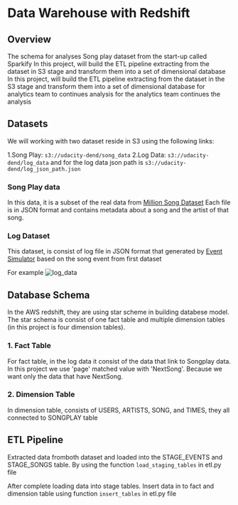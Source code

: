 # Data Warehouse with Redshift

## Overview
The schema for analyses Song play dataset from the start-up called Sparkify
In this project, will build the ETL pipeline extracting from the dataset in S3 stage and transform them into a set of dimensional database 
In this project, will build the ETL pipeline extracting from the dataset in the S3 stage and transform them into a set of dimensional database 
for analytics team to continues analysis
for the analytics team continues the analysis

## Datasets

We will working with two dataset reside in S3 using the following links:

1.Song Play: ```s3://udacity-dend/song_data```
2.Log Data: ```s3://udacity-dend/log_data```
and for the log data json path is ``` s3://udacity-dend/log_json_path.json ```

### Song Play data

In this data, it is a subset of the real data from [Million Song Dataset](https://labrosa.ee.columbia.edu/millionsong/)
Each file is in JSON format and contains metadata about a song and the artist of that song.

### Log Dataset

This dataset, is consist of log file in JSON format that generated by [Event Simulator](https://github.com/Interana/eventsim) based on the song event from first dataset 

For example
![log_data](https://video.udacity-data.com/topher/2019/February/5c6c3ce5_log-data/log-data.png)


## Database Schema

In the AWS redshift, they are using star scheme in building databese model. 
The star schema is consist of one fact table and multiple dimension tables (in this project is four dimension tables).

### 1. Fact Table

For fact table, in the log data it consist of the data that link to Songplay data. In this project we use 'page' matched value with 'NextSong'. Because we want only the data that have NextSong.

### 2. Dimension Table

In dimension table, consists of USERS, ARTISTS, SONG, and TIMES, they all connected to SONGPLAY table

## ETL Pipeline

Extracted data fromboth dataset and loaded into the STAGE_EVENTS and STAGE_SONGS table. By using the function ```load_staging_tables``` in etl.py file

After complete loading data into stage tables. Insert data in to fact and dimension table using function ```insert_tables``` in etl.py file






